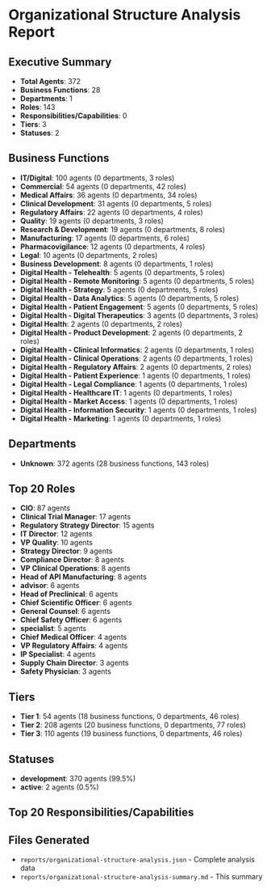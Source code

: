 # Organizational Structure Analysis Report

## Executive Summary
- **Total Agents**: 372
- **Business Functions**: 28
- **Departments**: 1
- **Roles**: 143
- **Responsibilities/Capabilities**: 0
- **Tiers**: 3
- **Statuses**: 2

## Business Functions
- **IT/Digital**: 100 agents (0 departments, 3 roles)
- **Commercial**: 54 agents (0 departments, 42 roles)
- **Medical Affairs**: 36 agents (0 departments, 34 roles)
- **Clinical Development**: 31 agents (0 departments, 5 roles)
- **Regulatory Affairs**: 22 agents (0 departments, 4 roles)
- **Quality**: 19 agents (0 departments, 3 roles)
- **Research & Development**: 19 agents (0 departments, 8 roles)
- **Manufacturing**: 17 agents (0 departments, 6 roles)
- **Pharmacovigilance**: 12 agents (0 departments, 4 roles)
- **Legal**: 10 agents (0 departments, 2 roles)
- **Business Development**: 8 agents (0 departments, 1 roles)
- **Digital Health - Telehealth**: 5 agents (0 departments, 5 roles)
- **Digital Health - Remote Monitoring**: 5 agents (0 departments, 5 roles)
- **Digital Health - Strategy**: 5 agents (0 departments, 5 roles)
- **Digital Health - Data Analytics**: 5 agents (0 departments, 5 roles)
- **Digital Health - Patient Engagement**: 5 agents (0 departments, 5 roles)
- **Digital Health - Digital Therapeutics**: 3 agents (0 departments, 3 roles)
- **Digital Health**: 2 agents (0 departments, 2 roles)
- **Digital Health - Product Development**: 2 agents (0 departments, 2 roles)
- **Digital Health - Clinical Informatics**: 2 agents (0 departments, 1 roles)
- **Digital Health - Clinical Operations**: 2 agents (0 departments, 1 roles)
- **Digital Health - Regulatory Affairs**: 2 agents (0 departments, 2 roles)
- **Digital Health - Patient Experience**: 1 agents (0 departments, 1 roles)
- **Digital Health - Legal Compliance**: 1 agents (0 departments, 1 roles)
- **Digital Health - Healthcare IT**: 1 agents (0 departments, 1 roles)
- **Digital Health - Market Access**: 1 agents (0 departments, 1 roles)
- **Digital Health - Information Security**: 1 agents (0 departments, 1 roles)
- **Digital Health - Marketing**: 1 agents (0 departments, 1 roles)

## Departments
- **Unknown**: 372 agents (28 business functions, 143 roles)

## Top 20 Roles
- **CIO**: 87 agents
- **Clinical Trial Manager**: 17 agents
- **Regulatory Strategy Director**: 15 agents
- **IT Director**: 12 agents
- **VP Quality**: 10 agents
- **Strategy Director**: 9 agents
- **Compliance Director**: 8 agents
- **VP Clinical Operations**: 8 agents
- **Head of API Manufacturing**: 8 agents
- **advisor**: 6 agents
- **Head of Preclinical**: 6 agents
- **Chief Scientific Officer**: 6 agents
- **General Counsel**: 6 agents
- **Chief Safety Officer**: 6 agents
- **specialist**: 5 agents
- **Chief Medical Officer**: 4 agents
- **VP Regulatory Affairs**: 4 agents
- **IP Specialist**: 4 agents
- **Supply Chain Director**: 3 agents
- **Safety Physician**: 3 agents

## Tiers
- **Tier 1**: 54 agents (18 business functions, 0 departments, 46 roles)
- **Tier 2**: 208 agents (20 business functions, 0 departments, 77 roles)
- **Tier 3**: 110 agents (19 business functions, 0 departments, 46 roles)

## Statuses
- **development**: 370 agents (99.5%)
- **active**: 2 agents (0.5%)

## Top 20 Responsibilities/Capabilities


## Files Generated
- `reports/organizational-structure-analysis.json` - Complete analysis data
- `reports/organizational-structure-analysis-summary.md` - This summary
